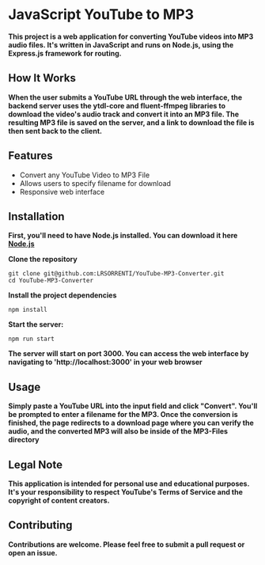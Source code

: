 # JavaScript YouTube to MP3

**This project is a web application for converting YouTube videos into MP3 audio files. It's written in JavaScript and runs on Node.js, using the Express.js framework for routing.**

## How It Works

**When the user submits a YouTube URL through the web interface, the backend server uses the ytdl-core and fluent-ffmpeg libraries to download the video's audio track and convert it into an MP3 file. The resulting MP3 file is saved on the server, and a link to download the file is then sent back to the client.**

## Features

- Convert any YouTube Video to MP3 File
- Allows users to specify filename for download
- Responsive web interface

## Installation

**First, you'll need to have Node.js installed. You can download it here** **[Node.js](https://nodejs.org)**

**Clone the repository**

```console
git clone git@github.com:LRSORRENTI/YouTube-MP3-Converter.git
cd YouTube-MP3-Converter
```

**Install the project dependencies**

```console
npm install
```

**Start the server:**

```console
npm run start
```

**The server will start on port 3000. You can access the web interface by navigating to 'http://localhost:3000' in your web browser**

## Usage

**Simply paste a YouTube URL into the input field and click "Convert". You'll be prompted to enter a filename for the MP3. Once the conversion is finished, the page redirects to a download page where you can verify the audio, and the converted MP3 will also be inside of the MP3-Files directory**

## Legal Note

**This application is intended for personal use and educational purposes. It's your responsibility to respect YouTube's Terms of Service and the copyright of content creators.**

## Contributing

**Contributions are welcome. Please feel free to submit a pull request or open an issue.**
